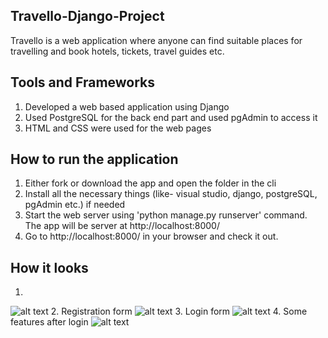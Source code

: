 ## Travello-Django-Project
Travello is a web application where anyone can find suitable places for travelling and book hotels, tickets, travel guides etc.


## Tools and Frameworks
1. Developed a web based application using Django
2. Used PostgreSQL for the back end part and used pgAdmin to access it
3. HTML and CSS were used for the web pages


## How to run the application
1. Either fork or download the app and open the folder in the cli
2. Install all the necessary things (like- visual studio, django, postgreSQL, pgAdmin etc.) if needed
3. Start the web server using 'python manage.py runserver' command. The app will be server at http://localhost:8000/
4. Go to http://localhost:8000/ in your browser and check it out.


## How it looks
1. 
![alt text](https://github.com/RahmanFiros/Travello-Django-Project/blob/master/screenshots/1.png)
2. Registration form
![alt text](https://github.com/RahmanFiros/Travello-Django-Project/blob/master/screenshots/2.png)
3. Login form
![alt text](https://github.com/RahmanFiros/Travello-Django-Project/blob/master/screenshots/3.png)
4. Some features after login
![alt text](https://github.com/RahmanFiros/Travello-Django-Project/blob/master/screenshots/4.png)

